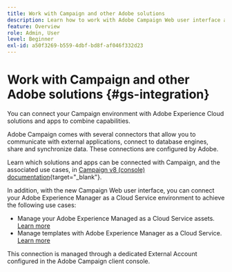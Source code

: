 ```yaml
---
title: Work with Campaign and other Adobe solutions
description: Learn how to work with Adobe Campaign Web user interface and Adobe Experience Cloud solutions and apps
feature: Overview
role: Admin, User
level: Beginner
exl-id: a50f3269-b559-4dbf-bd8f-af046f332d23
---
```

# Work with Campaign and other Adobe solutions {#gs-integration}

You can connect your Campaign environment with Adobe Experience Cloud solutions and apps to combine capabilities.

Adobe Campaign comes with several connectors that allow you to communicate with external applications, connect to database engines, share and synchronize data. These connections are configured by Adobe.

Learn which solutions and apps can be connected with Campaign, and the associated use cases, in [Campaign v8 (console) documentation](https://experienceleague.adobe.com/docs/campaign/campaign-v8/connect/integration.html){target="_blank"}.

In addition, with the new Campaign Web user interface, you can connect your Adobe Experience Manager as a Cloud Service environment to achieve the following use cases:

* Manage your Adobe Experience Managed as a Cloud Service assets. [Learn more](aem-assets.md)
* Manage templates with Adobe Experience Manager as a Cloud Service. [Learn more](aem-content.md)

This connection is managed through a dedicated External Account configured in the Adobe Campaign client console.
